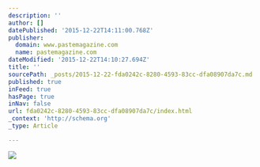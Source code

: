 ```yaml
---
description: ''
author: []
datePublished: '2015-12-22T14:11:00.768Z'
publisher:
  domain: www.pastemagazine.com
  name: pastemagazine.com
dateModified: '2015-12-22T14:10:27.694Z'
title: ''
sourcePath: _posts/2015-12-22-fda0242c-8280-4593-83cc-dfa08907da7c.md
published: true
inFeed: true
hasPage: true
inNav: false
url: fda0242c-8280-4593-83cc-dfa08907da7c/index.html
_context: 'http://schema.org'
_type: Article

---
```

![](http://cdn.pastemagazine.com/www/articles/2015/11/30/best-albums.jpg)